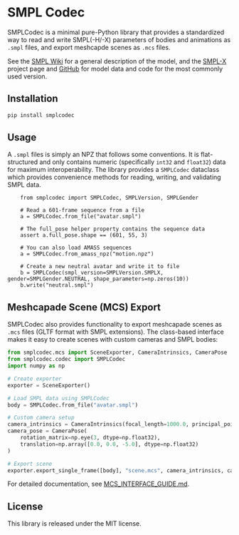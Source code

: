 # SMPL Codec

SMPLCodec is a minimal pure-Python library that provides a standardized way to read and write SMPL(-H/-X) parameters of bodies and animations as `.smpl` files, and export meshcapde scenes as `.mcs` files.

See the [SMPL Wiki](https://meshcapade.wiki/SMPL) for a general description of the model, and the [SMPL-X](https://smpl-x.is.tue.mpg.de/) project page and [GitHub](https://github.com/vchoutas/smplx) for model data and code for the most commonly used version.


## Installation

```bash
pip install smplcodec
```

## Usage

A `.smpl` files is simply an NPZ that follows some conventions. It is flat-structured and only contains numeric (specifically `int32` and `float32`) data for maximum interoperability. The library provides a `SMPLCodec` dataclass which provides convenience methods for reading, writing, and validating SMPL data.

```
    from smplcodec import SMPLCodec, SMPLVersion, SMPLGender

    # Read a 601-frame sequence from a file
    a = SMPLCodec.from_file("avatar.smpl")

    # The full_pose helper property contains the sequence data
    assert a.full_pose.shape == (601, 55, 3)            
    
    # You can also load AMASS sequences
    a = SMPLCodec.from_amass_npz("motion.npz")

    # Create a new neutral avatar and write it to file
    b = SMPLCodec(smpl_version=SMPLVersion.SMPLX, gender=SMPLGender.NEUTRAL, shape_parameters=np.zeros(10))
    b.write("neutral.smpl")
```

## Meshcapade Scene (MCS) Export

SMPLCodec also provides functionality to export meshcapade scenes as `.mcs` files (GLTF format with SMPL extensions). The class-based interface makes it easy to create scenes with custom cameras and SMPL bodies:

```python
from smplcodec.mcs import SceneExporter, CameraIntrinsics, CameraPose
from smplcodec.codec import SMPLCodec
import numpy as np

# Create exporter
exporter = SceneExporter()

# Load SMPL data using SMPLCodec
body = SMPLCodec.from_file("avatar.smpl")

# Custom camera setup
camera_intrinsics = CameraIntrinsics(focal_length=1000.0, principal_point=(640.0, 480.0))
camera_pose = CameraPose(
    rotation_matrix=np.eye(3, dtype=np.float32),
    translation=np.array([0.0, 0.0, -5.0], dtype=np.float32)
)

# Export scene
exporter.export_single_frame([body], "scene.mcs", camera_intrinsics, camera_pose)
```

For detailed documentation, see [MCS_INTERFACE_GUIDE.md](MCS_INTERFACE_GUIDE.md).

## License

This library is released under the MIT license.
